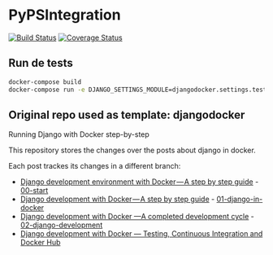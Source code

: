 # PyPSIntegration
[![Build Status](https://travis-ci.org/oriolpiera/djangodocker.svg?branch=master)](https://travis-ci.org/oriolpiera/djangodocker)
[![Coverage Status](https://coveralls.io/repos/github/oriolpiera/djangodocker/badge.svg?branch=master)](https://coveralls.io/github/oriolpiera/djangodocker?branch=master)

## Run de tests

```bash
docker-compose build
docker-compose run -e DJANGO_SETTINGS_MODULE=djangodocker.settings.testing --no-deps --rm app bash -c "python manage.py makemigrations; python manage.py migrate; py.test;"
```


## Original repo used as template: djangodocker

Running Django with Docker step-by-step

This repository stores the changes over the posts about django in docker.

Each post trackes its changes in a different branch:

- [Django development environment with Docker — A step by step guide](https://blog.devartis.com/django-development-environment-with-docker-a-step-by-step-guide-ae234612fa61) - [00-start](https://github.com/devartis/djangodocker/tree/00-start)
- [Django development with Docker — A step by step guide](https://blog.devartis.com/django-development-with-docker-a-step-by-step-guide-525c0d08291) - [01-django-in-docker](https://github.com/devartis/djangodocker/tree/01-django-in-docker)
- [Django development with Docker —A completed development cycle](https://blog.devartis.com/django-development-with-docker-a-completed-development-cycle-7322ad8ba508) - [02-django-development](https://github.com/devartis/djangodocker/tree/02-django-development)
- [Django development with Docker — Testing, Continuous Integration and Docker Hub](https://blog.devartis.com/django-development-with-docker-testing-continuous-integration-and-docker-hub-57038ca19773)


